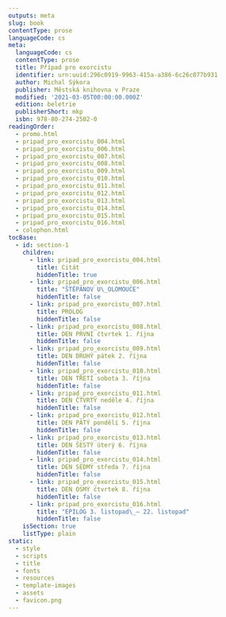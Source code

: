 ```yaml
---
outputs: meta
slug: book
contentType: prose
languageCode: cs
meta:
  languageCode: cs
  contentType: prose
  title: Případ pro exorcistu
  identifier: urn:uuid:296c0919-9963-415a-a386-6c26c077b931
  author: Michal Sýkora
  publisher: Městská knihovna v Praze
  modified: '2021-03-05T00:00:00.000Z'
  edition: beletrie
  publisherShort: mkp
  isbn: 978-80-274-2502-0
readingOrder:
  - promo.html
  - pripad_pro_exorcistu_004.html
  - pripad_pro_exorcistu_006.html
  - pripad_pro_exorcistu_007.html
  - pripad_pro_exorcistu_008.html
  - pripad_pro_exorcistu_009.html
  - pripad_pro_exorcistu_010.html
  - pripad_pro_exorcistu_011.html
  - pripad_pro_exorcistu_012.html
  - pripad_pro_exorcistu_013.html
  - pripad_pro_exorcistu_014.html
  - pripad_pro_exorcistu_015.html
  - pripad_pro_exorcistu_016.html
  - colophon.html
tocBase:
  - id: section-1
    children:
      - link: pripad_pro_exorcistu_004.html
        title: Citát
        hiddenTitle: true
      - link: pripad_pro_exorcistu_006.html
        title: "ŠTĚPÁNOV U\_OLOMOUCE"
        hiddenTitle: false
      - link: pripad_pro_exorcistu_007.html
        title: PROLOG
        hiddenTitle: false
      - link: pripad_pro_exorcistu_008.html
        title: DEN PRVNÍ čtvrtek 1. října
        hiddenTitle: false
      - link: pripad_pro_exorcistu_009.html
        title: DEN DRUHÝ pátek 2. října
        hiddenTitle: false
      - link: pripad_pro_exorcistu_010.html
        title: DEN TŘETÍ sobota 3. října
        hiddenTitle: false
      - link: pripad_pro_exorcistu_011.html
        title: DEN ČTVRTÝ neděle 4. října
        hiddenTitle: false
      - link: pripad_pro_exorcistu_012.html
        title: DEN PÁTÝ pondělí 5. října
        hiddenTitle: false
      - link: pripad_pro_exorcistu_013.html
        title: DEN ŠESTÝ úterý 6. října
        hiddenTitle: false
      - link: pripad_pro_exorcistu_014.html
        title: DEN SEDMÝ středa 7. října
        hiddenTitle: false
      - link: pripad_pro_exorcistu_015.html
        title: DEN OSMÝ čtvrtek 8. října
        hiddenTitle: false
      - link: pripad_pro_exorcistu_016.html
        title: "EPILOG 3. listopad\_– 22. listopad"
        hiddenTitle: false
    isSection: true
    listType: plain
static:
  - style
  - scripts
  - title
  - fonts
  - resources
  - template-images
  - assets
  - favicon.png
---
```

